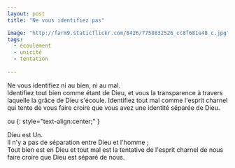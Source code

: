 ```yaml
---
layout: post
title: "Ne vous identifiez pas"

image: "http://farm9.staticflickr.com/8426/7758832526_cc8f681e48_c.jpg"
tags: 
  - écoulement
  - unicité
  - tentation
  
---
```


Ne vous identifiez ni au bien, ni au mal.  
Identifiez tout bien comme étant de Dieu, et vous la transparence à travers laquelle la  grâce de Dieu s'écoule. Identifiez tout mal comme l'esprit charnel qui tente de vous faire croire que vous avez une identité séparée de Dieu.  

ou
{: style="text-align:center;" }  


Dieu est Un.  
Il n'y a pas de séparation entre Dieu et l'homme ;  
Tout bien est en Dieu et tout mal est la tentative de l'esprit charnel de nous faire croire que Dieu est séparé de nous.
